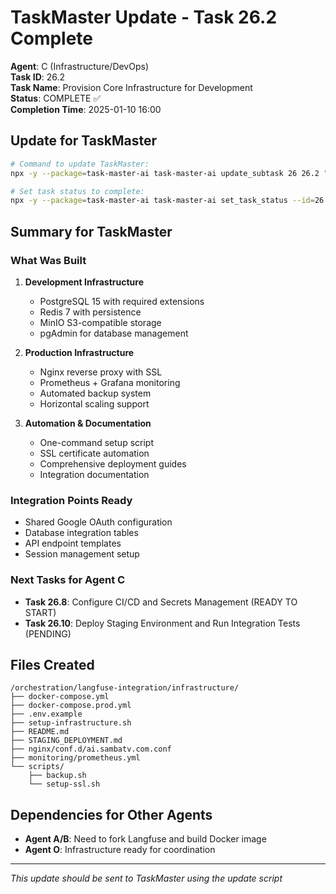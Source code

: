 # TaskMaster Update - Task 26.2 Complete

**Agent**: C (Infrastructure/DevOps)  
**Task ID**: 26.2  
**Task Name**: Provision Core Infrastructure for Development  
**Status**: COMPLETE ✅  
**Completion Time**: 2025-01-10 16:00  

## Update for TaskMaster

```bash
# Command to update TaskMaster:
npx -y --package=task-master-ai task-master-ai update_subtask 26 26.2 "COMPLETE - Infrastructure provisioned. PostgreSQL, Redis, MinIO deployed. Docker Compose configs ready for dev/prod. Nginx SSL configured. Monitoring stack prepared. Full documentation delivered. Ready for Langfuse application deployment."

# Set task status to complete:
npx -y --package=task-master-ai task-master-ai set_task_status --id=26.2 --status=complete
```

## Summary for TaskMaster

### What Was Built
1. **Development Infrastructure**
   - PostgreSQL 15 with required extensions
   - Redis 7 with persistence
   - MinIO S3-compatible storage
   - pgAdmin for database management

2. **Production Infrastructure**
   - Nginx reverse proxy with SSL
   - Prometheus + Grafana monitoring
   - Automated backup system
   - Horizontal scaling support

3. **Automation & Documentation**
   - One-command setup script
   - SSL certificate automation
   - Comprehensive deployment guides
   - Integration documentation

### Integration Points Ready
- Shared Google OAuth configuration
- Database integration tables
- API endpoint templates
- Session management setup

### Next Tasks for Agent C
- **Task 26.8**: Configure CI/CD and Secrets Management (READY TO START)
- **Task 26.10**: Deploy Staging Environment and Run Integration Tests (PENDING)

## Files Created
```
/orchestration/langfuse-integration/infrastructure/
├── docker-compose.yml
├── docker-compose.prod.yml
├── .env.example
├── setup-infrastructure.sh
├── README.md
├── STAGING_DEPLOYMENT.md
├── nginx/conf.d/ai.sambatv.com.conf
├── monitoring/prometheus.yml
└── scripts/
    ├── backup.sh
    └── setup-ssl.sh
```

## Dependencies for Other Agents
- **Agent A/B**: Need to fork Langfuse and build Docker image
- **Agent O**: Infrastructure ready for coordination

---
*This update should be sent to TaskMaster using the update script*